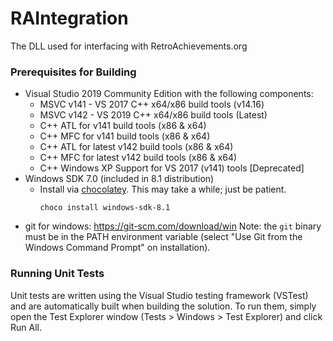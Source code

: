 # RAIntegration

The DLL used for interfacing with RetroAchievements.org

### Prerequisites for Building

- Visual Studio 2019 Community Edition with the following components:
  - MSVC v141 - VS 2017 C++ x64/x86 build tools (v14.16)
  - MSVC v142 - VS 2019 C++ x64/x86 build tools (Latest)
  - C++ ATL for v141 build tools (x86 & x64)
  - C++ MFC for v141 build tools (x86 & x64)
  - C++ ATL for latest v142 build tools (x86 & x64)
  - C++ MFC for latest v142 build tools (x86 & x64)
  - C++ Windows XP Support for VS 2017 (v141) tools [Deprecated]
- Windows SDK 7.0 (included in 8.1 distribution)
  - Install via [chocolatey](https://docs.chocolatey.org/en-us/choco/setup). This may take a while; just be patient.
    ```
    choco install windows-sdk-8.1
    ```
- git for windows: https://git-scm.com/download/win
  Note: the `git` binary must be in the PATH environment variable (select "Use Git from the Windows Command Prompt" on installation).

### Running Unit Tests

Unit tests are written using the Visual Studio testing framework (VSTest) and are automatically built when building the solution. To run them, simply open the Test Explorer window (Tests > Windows > Test Explorer) and click Run All.
